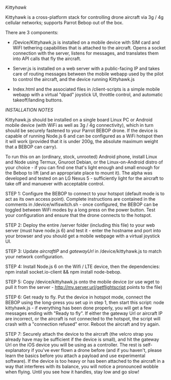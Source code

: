 *Kittyhawk*

Kittyhawk is a cross-platform stack for controlling drone aircraft via 3g / 4g cellular networks; supports Parrot Bebop out of the box.

There are 3 components:

- /Device/Kittyhawk.js is installed on a mobile device with SIM card and WiFI tethering capabilities that is attached to the aircraft. Opens a socket connection with the server, listens for messages, and translates them into API calls that fly the aircraft.  

- Server.js is installed on a web server with a public-facing IP and takes care of routing messages between the mobile webapp used by the pilot to control the aircraft, and the device running Kittyhawk.js 

- Index.html and the associated files in /client-scripts is a simple mobile webapp with a virtual "dpad" joystick UI, throttle control, and automatic takeoff/landing buttons.

*INSTALLATION NOTES*

Kittyhawk.js should be installed on a single board Linux PC or Android mobile device (with WiFi as well as 3g / 4g connectivity), which in turn should be securely fastened to your Parrot BEBOP drone. If the device is capable of running Node.js 6 and can be configured as a WiFi hotspot then it will work (provided that it is under 200g, the absolute maximum weight that a BEBOP can carry).

To run this on an (ordinary, stock, unrooted) Android phone, install Linux and Node using Termux, Gnuroot Debian, 
or the Linux-on-Android distro of your choice - if you can find one that's light enough and small enough
for the Bebop to lift (and an appropriate place to mount it). The alpha was developed and tested on an LG Nexus 5 - 
sufficiently light for the aircraft to take off and manuever with acceptable control.
 
STEP 1: Configure the BEBOP to connect to your hotspot (default mode is to act as its own access point). Complete instructions are 
contained in the comments in /device/wifiswitch.sh - once configured, the BEBOP can be toggled between WiFi modes by a long press 
on the power button. Test your configuration and ensure that the drone connects to the hotspot. 

STEP 2: Deploy the entire /server folder (including this file) to your web server (must have node.js 6) and test it - enter the hostname and port into your browser and you should get a mobile webpage with a virtual joystick UI. 

STEP 3: Update *aircraftIP* and *gatewayUrl* in /device/kittyhawk.js to match your network configuration. 

STEP 4: Install Node.js 6 on the Wifi / LTE device, then the dependencies:
npm install socket.io-client && npm install node-bebop. 

STEP 5: Copy /device/kittyhawk.js onto the mobile device (or use wget to pull it from the server - http://my.server.url/getflightscript points to the file) 

STEP 6: Get ready to fly. Put the device in hotspot mode, connect the BEBOP using the long-press you set up in step 1, then start this script: node kittyhawk.js - if everything has been done properly, you will get a few messages ending with "Ready to fly". If either the gateway Url or aircraft IP are incorrect, or the aircraft is not connected to the hotspot, the script will crash with a "connection refused" error. Reboot the aircraft and try again.

STEP 7: Securely attach the device to the aircraft (the velcro strap you already have may be sufficient if the device is small), and hit the gateway Url on the iOS device you will be using as a controller. The rest is self-explanatory if you've ever flown a drone before (and if you haven't, please learn the basics before you attach a payload and use experimental software). If the device is too heavy or has been attached to the aircraft in a way that interferes with its balance, you will notice a pronounced wobble when flying. Until you see how it handles, stay low and go slow!
